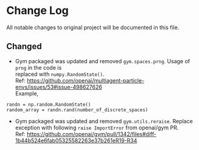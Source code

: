 # Change Log

All notable changes to original project will be documented in this file.

## Changed
- Gym packaged was updated and removed `gym.spaces.prng`. Usage of `prng` in the code is  
replaced with `numpy.RandomState()`.  
Ref: https://github.com/openai/multiagent-particle-envs/issues/53#issue-498627626  
Example,
```
randn = np.random.RandomState()
random_array = randn.rand(number_of_discrete_spaces) 
```


- Gym packaged was updated and removed `gym.utils.reraise`. Replace exception with following
`raise ImportError` from openai/gym PR.   
Ref: https://github.com/openai/gym/pull/1342/files#diff-1b44b524e6fab05325582263e37b261eR19-R34